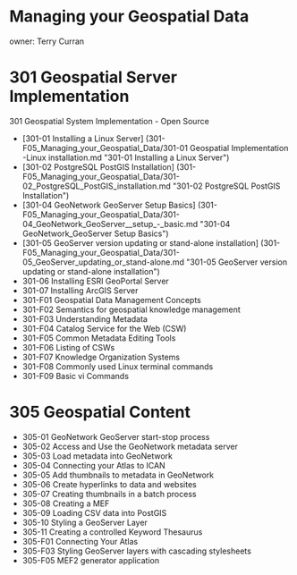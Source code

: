 Managing your Geospatial Data
===
owner: Terry Curran

301 Geospatial Server Implementation
==
301 Geospatial System Implementation - Open Source
- [301-01 Installing a Linux Server] (301-F05_Managing_your_Geospatial_Data/301-01 Geospatial Implementation -Linux installation.md "301-01 Installing a Linux Server")
- [301-02 PostgreSQL PostGIS Installation] (301-F05_Managing_your_Geospatial_Data/301-02_PostgreSQL_PostGIS_installation.md "301-02 PostgreSQL PostGIS Installation")
- [301-04 GeoNetwork GeoServer Setup Basics] (301-F05_Managing_your_Geospatial_Data/301-04_GeoNetwork_GeoServer__setup_-_basic.md  "301-04 GeoNetwork_GeoServer Setup Basics")
- [301-05 GeoServer version updating or stand-alone installation] (301-F05_Managing_your_Geospatial_Data/301-05_GeoServer_updating_or_stand-alone.md "301-05 GeoServer version updating or stand-alone installation")
- 301-06 Installing ESRI GeoPortal Server
- 301-07 Installing ArcGIS Server
- 301-F01 Geospatial Data Management Concepts
- 301-F02 Semantics for geospatial knowledge management
- 301-F03 Understanding Metadata
- 301-F04 Catalog Service for the Web (CSW)
- 301-F05 Common Metadata Editing Tools
- 301-F06 Listing of CSWs 
- 301-F07 Knowledge Organization Systems
- 301-F08 Commonly used Linux terminal commands
- 301-F09 Basic vi Commands

305 Geospatial Content
==
- 305-01 GeoNetwork GeoServer start-stop process
- 305-02 Access and Use the GeoNetwork metadata server
- 305-03 Load metadata into GeoNetwork
- 305-04 Connecting your Atlas to ICAN
- 305-05 Add thumbnails to metadata in GeoNetwork
- 305-06 Create hyperlinks to data and websites
- 305-07 Creating thumbnails in a batch process
- 305-08 Creating a MEF
- 305-09 Loading CSV data into PostGIS
- 305-10 Styling a GeoServer Layer
- 305-11 Creating a controlled Keyword Thesaurus
- 305-F01 Connecting Your Atlas
- 305-F03 Styling GeoServer layers with cascading stylesheets
- 305-F05 MEF2 generator application
